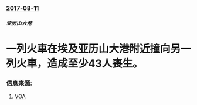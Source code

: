 ### [2017-08-11](/news/2017/08/11/index.md)

##### 亚历山大港
# 一列火車在埃及亚历山大港附近撞向另一列火車，造成至少43人喪生。 




### 信息来源:

1. [VOA](https://www.voanews.com/a/egypt-train-crash/3981736.html)
